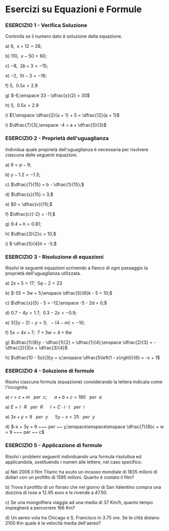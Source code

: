 
# Esercizi su Equazioni e Formule

### ESERCIZIO 1 - Verifica Soluzione

Controlla se il numero dato è soluzione della equazione.

a) $6,\enspace x + 12 = 28;$  

b) $110,\enspace x - 50 = 60;$  

c) $-8,\enspace 2b + 3 = -15;$ 

e) $-2,\enspace 5t - 3 = -16;$    

f) $5,\enspace 0.5x = 2.9$ 

g) $-6,\enspace 33 - \dfrac{x}{2} = 30$  

h) $5,\enspace 0.5x = 2.9$

i) $1,\enspace \dfrac{2}{a + 1} + 5 = \dfrac{12}{a + 1}$

l) $\dfrac{7}{3},\enspace -4 = a + \dfrac{5}{3}$



### ESERCIZIO 2 - Proprietà dell'uguaglianza

Individua quale proprietà dell'uguaglianza è necessaria per risolvere ciascuna delle seguenti equazioni.

a) $9 = p - 9;$

b) $y - 1.2 = -1.3;$

c) $\dfrac{7}{15} = b - \dfrac{1}{15};$

d) $\dfrac{x}{15} = 3;$

e) $0 = \dfrac{v}{11};$

f) $\dfrac{c}{-2} = -11;$

g) $9.4 + h = 0.81;$

h) $\dfrac{3}{2}c = 10;$

i) $-\dfrac{5}{4}h = -5;$



### ESERCIZIO 3 - Risoluzione di equazioni

Risolvi le seguenti equazioni scrivendo a fianco di ogni passaggio la proprietà dell'uguaglianza utilizzata.

a) $2x + 5 = 17;\enspace 5q - 2 = 23$   

b) $-55 = 3w + 5;\enspace \dfrac{5}{6}k - 5 = 10;$   

c) $\dfrac{x}{5} - 5 = -12;\enspace -5 - 2d = 0;$   

d) $0.7 - 4y = 1.7;\enspace 0.3 - 2x = -0.9;$  

e) $3\left(2y - 2\right) - y = 5;\enspace -\left(4 -m\right) = -10;$   

f) $5x = 4x + 7;\enspace 7 + 3w = 4 + 9w$   

g) $\dfrac{1}{8}y - \dfrac{1}{2} = \dfrac{1}{4};\enspace \dfrac{2}{3} = -\dfrac{2}{3}x + \dfrac{3}{4}$   

h) $\dfrac{10 - 5s}{3}y = s;\enspace \dfrac{5\left(1 - x\right)}{6} = -x + 1$   




### ESERCIZIO 4 - Soluzione di formule

Risolvi ciascuna formula (equazione) considerando la lettera indicata come l'incognita.

a) $r = c + m ~~~ per ~~ c;\enspace\enspace\enspace a + b + c = 180 ~~~ per ~~ a$

a) $E = I\cdotp R ~~~ per ~~ R \enspace\enspace\enspace I = C\cdotp i\cdotp t ~~~ per ~~ i$

a) $3x + y = 9 ~~~ per ~~ y \enspace\enspace\enspace 5y - x = 25 ~~~ per ~~ y$

d) $-x + 3y = 9 ~~~ per ~~ y;\enspace\enspace\enspace \dfrac{7}{8}c + w = 9 ~~~ per ~~ c$



### ESERCIZIO 5 - Applicazione di formule

Risolvi i problemi seguenti individuando una formula risolutiva ed applicandola, sostituendo i numeri alle lettere, nel caso specifico. 

a) Nel 2006 il film Titanic ha avuto un incasso mondiale di 1835 milioni di dollari con un profitto di 1595 milioni. Quanto è costato il film?

b) Trova il profitto di un fioraio che nel giorno di San Valentino compra una dozzina di rose a 12.95 euro e le rivende a 47.50.  

c) Se una mongolfiera viaggia ad una media di 37 Km/h, quanto tempo impiegherà a percorrere 166 Km?  

d) Un aereo vola tra Chicago e S. Francisco in 3.75 ore. Se le città distano 2100 Km quale è la velocità media dell'aereo?

